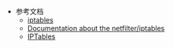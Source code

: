 - 参考文档
	- [iptables](http://www.faqs.org/docs/iptables/)
	- [Documentation about the netfilter/iptables](https://www.netfilter.org/documentation/index.html)
	- [IPTables](https://wiki.centos.org/HowTos/Network/IPTables)